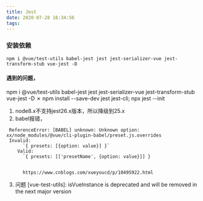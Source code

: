 ```yaml
---
title: Jest
date: 2020-07-28 16:34:56
tags:
---
```

### 安装依赖
```npm i @vue/test-utils babel-jest jest jest-serializer-vue jest-transform-stub vue-jest -D```


#### 遇到的问题，

npm i @vue/test-utils babel-jest jest jest-serializer-vue jest-transform-stub vue-jest -D
✗ npm install --save-dev jest jest-cli; npx jest --init


1. node8.x不支持jest26.x版本，所以降级到25.x
2. babel报错，
```
 ReferenceError: [BABEL] unknown: Unknown option: xx/node_modules/@vue/cli-plugin-babel/preset.js.overrides
 Invalid:
      `{ presets: [{option: value}] }`
    Valid:
      `{ presets: [['presetName', {option: value}]] }


      https://www.cnblogs.com/xueyoucd/p/10495922.html
```
3. 问题
   [vue-test-utils]: isVueInstance is deprecated and will be removed in the next major version

#### 